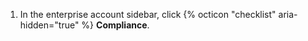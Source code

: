 1. In the enterprise account sidebar, click {% octicon "checklist" aria-hidden="true" %} **Compliance**.
